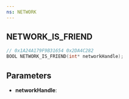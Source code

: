 ```yaml
---
ns: NETWORK
---
```

## NETWORK_IS_FRIEND

```c
// 0x1A24A179F9B31654 0x2DA4C282
BOOL NETWORK_IS_FRIEND(int* networkHandle);
```

## Parameters
* **networkHandle**:
